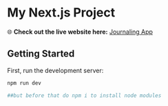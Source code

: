 # My Next.js Project



🌐 **Check out the live website here:** [Journaling App](https://journaling-gamma.vercel.app/)

## Getting Started

First, run the development server:

```bash
npm run dev

##but before that do npm i to install node modules
